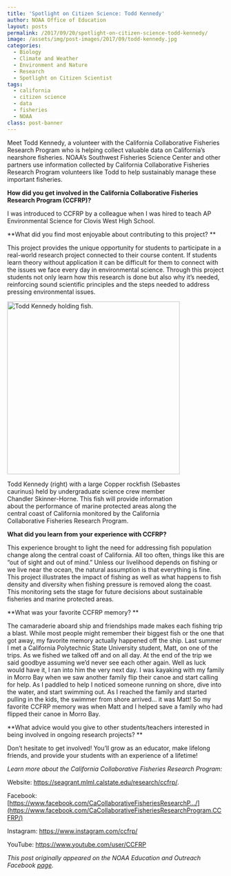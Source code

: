 ```yaml
---
title: 'Spotlight on Citizen Science: Todd Kennedy'
author: NOAA Office of Education
layout: posts
permalink: /2017/09/20/spotlight-on-citizen-science-todd-kennedy/
image: /assets/img/post-images/2017/09/todd-kennedy.jpg
categories:
  - Biology
  - Climate and Weather
  - Environment and Nature
  - Research
  - Spotlight on Citizen Scientist
tags:
  - california
  - citizen science
  - data
  - fisheries
  - NOAA
class: post-banner
---
```



Meet Todd Kennedy, a volunteer with the California Collaborative Fisheries Research Program who is helping collect valuable data on California’s nearshore fisheries. NOAA’s Southwest Fisheries Science Center and other partners use information collected by California Collaborative Fisheries Research Program volunteers like Todd to help sustainably manage these important fisheries.

**How did you get involved in the California Collaborative Fisheries Research Program (CCFRP)?**

I was introduced to CCFRP by a colleague when I was hired to teach AP Environmental Science for Clovis West High School.

**What did you find most enjoyable about contributing to this project? **

This project provides the unique opportunity for students to participate in a real-world research project connected to their course content. If students learn theory without application it can be difficult for them to connect with the issues we face every day in environmental science. Through this project students not only learn how this research is done but also why it’s needed, reinforcing sound scientific principles and the steps needed to address pressing environmental issues.

<div class="image-in-post-body" style="width: 410px">
  <img src="{{ site.baseurl }}/assets/img/post-images/2017/09/todd-kennedy2.jpg" alt="Todd Kennedy holding fish." width="400"/>
  <p class="image-caption">
    Todd Kennedy (right) with a large Copper rockfish (Sebastes caurinus) held by undergraduate science crew member Chandler Skinner-Horne. This fish will provide information about the performance of marine protected areas along the central coast of California monitored by the California Collaborative Fisheries Research Program.
  </p>
</div>

**What did you learn from your experience with CCFRP?**

This experience brought to light the need for addressing fish population change along the central coast of California. All too often, things like this are &#8220;out of sight and out of mind.&#8221; Unless our livelihood depends on fishing or we live near the ocean, the natural assumption is that everything is fine. This project illustrates the impact of fishing as well as what happens to fish density and diversity when fishing pressure is removed along the coast. This monitoring sets the stage for future decisions about sustainable fisheries and marine protected areas.

**What was your favorite CCFRP memory? **

The camaraderie aboard ship and friendships made makes each fishing trip a blast. While most people might remember their biggest fish or the one that got away, my favorite memory actually happened off the ship. Last summer I met a California Polytechnic State University student, Matt, on one of the trips. As we fished we talked off and on all day. At the end of the trip we said goodbye assuming we&#8217;d never see each other again. Well as luck would have it, I ran into him the very next day. I was kayaking with my family in Morro Bay when we saw another family flip their canoe and start calling for help. As I paddled to help I noticed someone running on shore, dive into the water, and start swimming out. As I reached the family and started pulling in the kids, the swimmer from shore arrived&#8230; it was Matt! So my favorite CCFRP memory was when Matt and I helped save a family who had flipped their canoe in Morro Bay.

**What advice would you give to other students/teachers interested in being involved in ongoing research projects? **

Don&#8217;t hesitate to get involved! You&#8217;ll grow as an educator, make lifelong friends, and provide your students with an experience of a lifetime!


*Learn more about the California Collaborative Fisheries Research Program:*

Website: <a href="https://www.mlml.calstate.edu/ccfrp/" target="_blank" rel="noopener">https://seagrant.mlml.calstate.edu/research/ccfrp/</a>.

Facebook:[https://www.facebook.com/CaCollaborativeFisheriesResearchP…/](https://www.facebook.com/CaCollaborativeFisheriesResearchProgram.CCFRP/)
  
Instagram: <a href="https://www.instagram.com/ccfrp/" target="_blank" rel="noopener">https://www.instagram.com/ccfrp/</a>
  
YouTube: <a href="https://www.youtube.com/user/CCFRP" target="_blank" rel="noopener">https://www.youtube.com/user/CCFRP</a>

_This post originally appeared on the NOAA Education and Outreach Facebook <a class="ext-link" href="https://www.facebook.com/NOAAEducationOutreach/posts/919318068224007" rel="external nofollow">page</a>._
